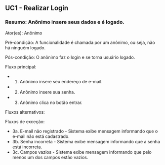 ## UC1 - Realizar Login

### Resumo: Anônimo insere seus dados e é logado.

Ator(es): Anônimo

Pré-condição: A funcionalidade é chamada por um anônimo, ou seja, não há ninguém logado.

Pós-condição: O anônimo faz o login e se torna usuário logado.

Fluxo principal: 
* 1. Anônimo insere seu endereço de e-mail.
* 2. Anônimo insere sua senha.
* 3. Anônimo clica no botão entrar.

Fluxos alternativos:

Fluxos de exceção:
* 3a. E-mail não registrado - Sistema exibe mensagem informando que o e-mail não está cadastrado.
* 3b. Senha incorreta - Sistema exibe mensagem informando que a senha está incorreta.
* 3c. Campos vazios - Sistema exibe mensagem informando que pelo menos um dos campos estão vazios.
  
